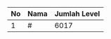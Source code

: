 | No | Nama            | Jumlah Level |
|----|-----------------|--------------|
| 1  | #    |    6017        |
